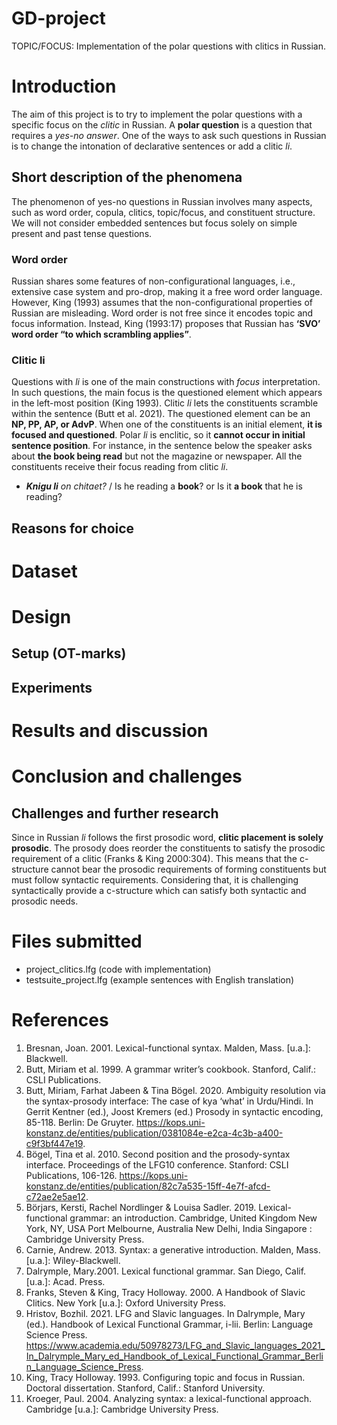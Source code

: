 # GD-project
TOPIC/FOCUS: Implementation of the polar questions with clitics in Russian.

# Introduction
The aim of this project is to try to implement the polar questions with a specific focus on the *clitic* in Russian. A __polar question__ is a question that requires a *yes-no answer*. One of the ways to ask such questions in Russian is to change the intonation of declarative sentences or add a clitic *li*. 

## Short description of the phenomena

The phenomenon of yes-no questions in Russian involves many aspects, such as word order, copula, clitics, topic/focus, and constituent structure. We will not consider embedded sentences but focus solely on simple present and past tense questions.

### Word order

Russian shares some features of non-configurational languages, i.e., extensive case system and pro-drop, making it a free word order language. However, King (1993) assumes that the non-configurational properties of Russian are misleading. Word order is not free since it encodes topic and focus information. Instead, King (1993:17) proposes that Russian has __‘SVO’ word order “to which scrambling applies”__.

### Clitic li

Questions with *li* is one of the main constructions with *focus* interpretation. In such questions, the main focus is the questioned element which appears in the left-most position (King 1993). Clitic *li* lets the constituents scramble within the sentence (Butt et al. 2021). The questioned element can be an __NP, PP, AP, or AdvP__. When one of the constituents is an initial element, __it is focused and questioned__. Polar *li* is enclitic, so it __cannot occur in initial sentence position__. 
For instance, in the sentence below the speaker asks about __the book being read__ but not the magazine or newspaper. All the constituents receive their focus reading from clitic *li*.

- *__Knigu li__ on chitaet?* / Is he reading a __book__? or Is it __a book__ that he is reading?



## Reasons for choice

# Dataset

# Design

## Setup (OT-marks)
## Experiments

# Results and discussion

# Conclusion and challenges

## Challenges and further research

Since in Russian *li* follows the first prosodic word, __clitic placement is solely prosodic__.  The prosody does reorder the constituents to satisfy the prosodic requirement of a clitic (Franks & King 2000:304). This means that the c-structure cannot bear the prosodic requirements of forming constituents but must follow syntactic requirements. Considering that, it is challenging syntactically provide a c-structure which can satisfy both syntactic and prosodic needs. 

# Files submitted

- project_clitics.lfg (code with implementation)
- testsuite_project.lfg (example sentences with English translation)

# References

1. Bresnan, Joan. 2001. Lexical-functional syntax. Malden, Mass. [u.a.]: Blackwell.
2. Butt, Miriam et al. 1999. A grammar writer’s cookbook. Stanford, Calif.: CSLI Publications.
3. Butt, Miriam, Farhat Jabeen & Tina Bögel. 2020. Ambiguity resolution via the syntax-prosody interface: The case of kya ‘what’ in Urdu/Hindi. In Gerrit Kentner (ed.), Joost Kremers (ed.) Prosody in syntactic encoding, 85-118. Berlin: De Gruyter. https://kops.uni-konstanz.de/entities/publication/0381084e-e2ca-4c3b-a400-c9f3bf447e19.
4. Bögel, Tina et al. 2010. Second position and the prosody-syntax interface. Proceedings of the LFG10 conference. Stanford: CSLI Publications, 106-126. https://kops.uni-konstanz.de/entities/publication/82c7a535-15ff-4e7f-afcd-c72ae2e5ae12.
5. Börjars, Kersti, Rachel Nordlinger & Louisa Sadler. 2019. Lexical-functional grammar: an introduction. Cambridge, United Kingdom New York, NY, USA Port Melbourne, Australia New Delhi, India Singapore : Cambridge University Press.
6. Carnie, Andrew. 2013. Syntax: a generative introduction. Malden, Mass. [u.a.]: Wiley-Blackwell.
7. Dalrymple, Mary.2001. Lexical functional grammar. San Diego, Calif. [u.a.]: Acad. Press.
8. Franks, Steven & King, Tracy Holloway. 2000. A Handbook of Slavic Clitics. New York [u.a.]: Oxford University Press.
9. Hristov, Bozhil. 2021. LFG and Slavic languages. In Dalrymple, Mary (ed.). Handbook of Lexical Functional Grammar, i-lii. Berlin: Language Science Press. https://www.academia.edu/50978273/LFG_and_Slavic_languages_2021_In_Dalrymple_Mary_ed_Handbook_of_Lexical_Functional_Grammar_Berlin_Language_Science_Press. 
10. King, Tracy Holloway. 1993. Configuring topic and focus in Russian. Doctoral dissertation. Stanford, Calif.: Stanford University.
11. Kroeger, Paul. 2004. Analyzing syntax: a lexical-functional approach. Cambridge [u.a.]: Cambridge University Press.



